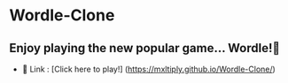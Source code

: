 # Wordle-Clone
## Enjoy playing the new popular game... Wordle!📘

- 🔗 Link : [Click here to play!] (https://mxltiply.github.io/Wordle-Clone/)
